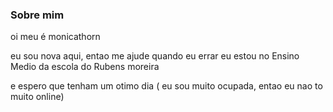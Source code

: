 ### Sobre mim
oi meu é monicathorn

eu sou nova aqui, entao me ajude quando eu errar
eu estou no Ensino Medio
da escola do Rubens moreira

e espero que tenham um otimo dia ( eu sou muito ocupada, entao eu nao to muito online)
